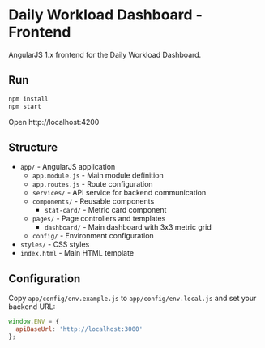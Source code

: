 # Daily Workload Dashboard - Frontend

AngularJS 1.x frontend for the Daily Workload Dashboard.

## Run

```bash
npm install
npm start
```

Open http://localhost:4200

## Structure

- `app/` - AngularJS application
  - `app.module.js` - Main module definition
  - `app.routes.js` - Route configuration
  - `services/` - API service for backend communication
  - `components/` - Reusable components
    - `stat-card/` - Metric card component
  - `pages/` - Page controllers and templates
    - `dashboard/` - Main dashboard with 3x3 metric grid
  - `config/` - Environment configuration
- `styles/` - CSS styles
- `index.html` - Main HTML template

## Configuration

Copy `app/config/env.example.js` to `app/config/env.local.js` and set your backend URL:

```javascript
window.ENV = {
  apiBaseUrl: 'http://localhost:3000'
};
```
